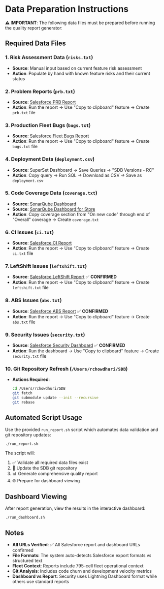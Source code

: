 # Data Preparation Instructions

**⚠️ IMPORTANT**: The following data files must be prepared before running the quality report generator:

## Required Data Files

### 1. Risk Assessment Data (`risks.txt`)
- **Source**: Manual input based on current feature risk assessment
- **Action**: Populate by hand with known feature risks and their current status

### 2. Problem Reports (`prb.txt`)
- **Source**: [Salesforce PRB Report](https://gus.lightning.force.com/lightning/page/analytics?wave__assetType=report&wave__assetId=00OEE000001TXjB2AW)
- **Action**: Run the report → Use "Copy to clipboard" feature → Create `prb.txt` file

### 3. Production Fleet Bugs (`bugs.txt`)
- **Source**: [Salesforce Fleet Bugs Report](https://gus.lightning.force.com/lightning/page/analytics?wave__assetType=report&wave__assetId=00OEE0000014M4b2AE)
- **Action**: Run the report → Use "Copy to clipboard" feature → Create `bugs.txt` file

### 4. Deployment Data (`deployment.csv`)
- **Source**: SuperSet Dashboard → Save Queries → "SDB Versions - RC"
- **Action**: Copy query → Run SQL → Download as CSV → Save as `deployment.csv`

### 5. Code Coverage Data (`coverage.txt`)
- **Source**: [SonarQube Dashboard](https://sonarqube.sfcq.buildndeliver-s.aws-esvc1-useast2.aws.sfdc.cl/component_measures?id=sayonara.sayonaradb.sdb&metric=uncovered_lines&view=list)
- **Source**: [SonarQube Dashboard for Store](https://sonarqube.sfcq.buildndeliver-s.aws-esvc1-useast2.aws.sfdc.cl/component_measures?id=sfstorage.bookkeeper&metric=line_coverage)
- **Action**: Copy coverage section from "On new code" through end of "Overall" coverage → Create `coverage.txt`

### 6. CI Issues (`ci.txt`)
- **Source**: [Salesforce CI Report](https://gus.lightning.force.com/lightning/page/analytics?wave__assetType=report&wave__assetId=00OEE000002WjvJ2AS)
- **Action**: Run the report → Use "Copy to clipboard" feature → Create `ci.txt` file

### 7. LeftShift Issues (`leftshift.txt`)
- **Source**: [Salesforce LeftShift Report](https://gus.lightning.force.com/lightning/page/analytics?wave__assetType=report&wave__assetId=00OEE000002WjvJ2AS) ✅ **CONFIRMED**
- **Action**: Run the report → Use "Copy to clipboard" feature → Create `leftshift.txt` file

### 8. ABS Issues (`abs.txt`)
- **Source**: [Salesforce ABS Report](https://gus.lightning.force.com/lightning/page/analytics?wave__assetType=report&wave__assetId=00OEE000002WjvJ2AS) ✅ **CONFIRMED**
- **Action**: Run the report → Use "Copy to clipboard" feature → Create `abs.txt` file

### 9. Security Issues (`security.txt`)
- **Source**: [Salesforce Security Dashboard](https://gus.lightning.force.com/lightning/page/analytics?wave__assetType=lightningdashboard&wave__assetId=01ZEE000001BaVp2AK) ✅ **CONFIRMED**
- **Action**: Run the dashboard → Use "Copy to clipboard" feature → Create `security.txt` file

### 10. Git Repository Refresh (`/Users/rchowdhuri/SDB`)
- **Actions Required**:
  ```bash
  cd /Users/rchowdhuri/SDB
  git fetch
  git submodule update --init --recursive
  git rebase
  ```

## Automated Script Usage

Use the provided `run_report.sh` script which automates data validation and git repository updates:

```bash
./run_report.sh
```

The script will:
1. ✅ Validate all required data files exist
2. 🔄 Update the SDB git repository 
3. 📊 Generate comprehensive quality report
4. 🌐 Prepare for dashboard viewing

## Dashboard Viewing

After report generation, view the results in the interactive dashboard:

```bash
./run_dashboard.sh
```

## Notes

- **All URLs Verified**: ✅ All Salesforce report and dashboard URLs confirmed
- **File Formats**: The system auto-detects Salesforce export formats vs structured text
- **Fleet Context**: Reports include 795-cell fleet operational context
- **Git Analysis**: Includes code churn and development velocity metrics
- **Dashboard vs Report**: Security uses Lightning Dashboard format while others use standard reports

